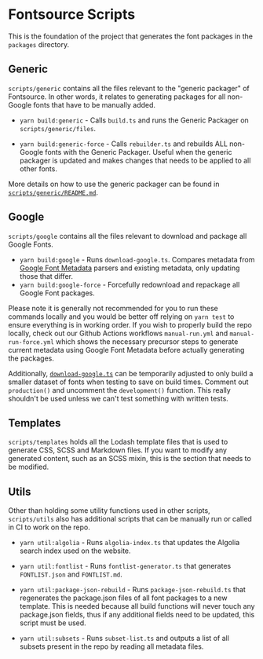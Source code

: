 # Fontsource Scripts

This is the foundation of the project that generates the font packages in the `packages` directory.

## Generic

`scripts/generic` contains all the files relevant to the "generic packager" of Fontsource. In other words, it relates to generating packages for all non-Google fonts that have to be manually added.

- `yarn build:generic` - Calls `build.ts` and runs the Generic Packager on `scripts/generic/files`.

- `yarn build:generic-force` - Calls `rebuilder.ts` and rebuilds ALL non-Google fonts with the Generic Packager. Useful when the generic packager is updated and makes changes that needs to be applied to all other fonts.

More details on how to use the generic packager can be found in [`scripts/generic/README.md`](https://github.com/fontsource/fontsource/blob/main/scripts/generic/README.md).

## Google

`scripts/google` contains all the files relevant to download and package all Google Fonts.

- `yarn build:google` - Runs `download-google.ts`. Compares metadata from [Google Font Metadata](https://github.com/fontsource/google-font-metadata) parsers and existing metadata, only updating those that differ.
- `yarn build:google-force` - Forcefully redownload and repackage all Google Font packages.

Please note it is generally not recommended for you to run these commands locally and you would be better off relying on `yarn test` to ensure everything is in working order. If you wish to properly build the repo locally, check out our Github Actions workflows `manual-run.yml` and `manual-run-force.yml` which shows the necessary precursor steps to generate current metadata using Google Font Metadata before actually generating the packages.

Additionally, [`download-google.ts`](https://github.com/fontsource/fontsource/blob/main/scripts/google/download-google.ts#L40) can be temporarily adjusted to only build a smaller dataset of fonts when testing to save on build times. Comment out `production()` and uncomment the `development()` function. This really shouldn't be used unless we can't test something with written tests.

## Templates

`scripts/templates` holds all the Lodash template files that is used to generate CSS, SCSS and Markdown files. If you want to modify any generated content, such as an SCSS mixin, this is the section that needs to be modified.

## Utils

Other than holding some utility functions used in other scripts, `scripts/utils` also has additional scripts that can be manually run or called in CI to work on the repo.

- `yarn util:algolia` - Runs `algolia-index.ts` that updates the Algolia search index used on the website.

- `yarn util:fontlist` - Runs `fontlist-generator.ts` that generates `FONTLIST.json` and `FONTLIST.md`.

- `yarn util:package-json-rebuild` - Runs `package-json-rebuild.ts` that regenerates the package.json files of all font packages to a new template. This is needed because all build functions will never touch any package.json fields, thus if any additional fields need to be updated, this script must be used.

- `yarn util:subsets` - Runs `subset-list.ts` and outputs a list of all subsets present in the repo by reading all metadata files.
